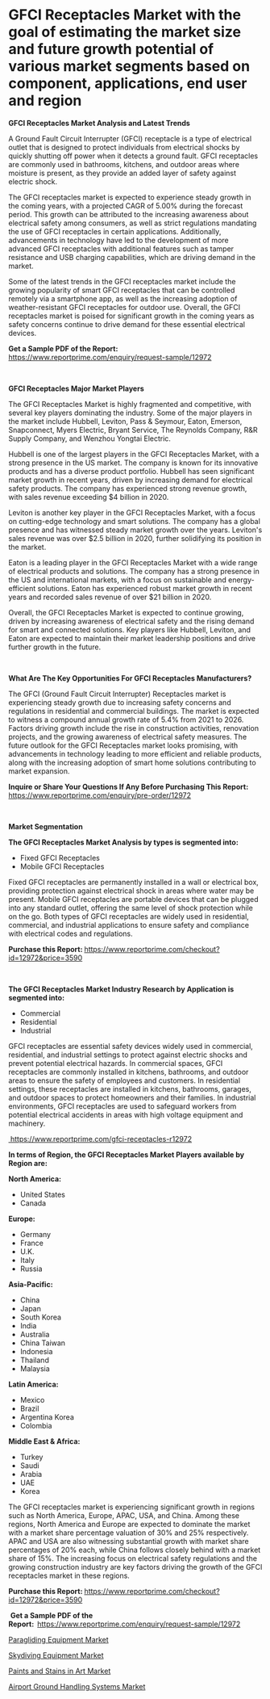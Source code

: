 <p><h1>GFCI Receptacles Market with the goal of estimating the market size and future growth potential of various market segments based on component, applications, end user and region</h1></p><p><strong>GFCI Receptacles Market Analysis and Latest Trends</strong></p>
<p><p>A Ground Fault Circuit Interrupter (GFCI) receptacle is a type of electrical outlet that is designed to protect individuals from electrical shocks by quickly shutting off power when it detects a ground fault. GFCI receptacles are commonly used in bathrooms, kitchens, and outdoor areas where moisture is present, as they provide an added layer of safety against electric shock.</p><p>The GFCI receptacles market is expected to experience steady growth in the coming years, with a projected CAGR of 5.00% during the forecast period. This growth can be attributed to the increasing awareness about electrical safety among consumers, as well as strict regulations mandating the use of GFCI receptacles in certain applications. Additionally, advancements in technology have led to the development of more advanced GFCI receptacles with additional features such as tamper resistance and USB charging capabilities, which are driving demand in the market.</p><p>Some of the latest trends in the GFCI receptacles market include the growing popularity of smart GFCI receptacles that can be controlled remotely via a smartphone app, as well as the increasing adoption of weather-resistant GFCI receptacles for outdoor use. Overall, the GFCI receptacles market is poised for significant growth in the coming years as safety concerns continue to drive demand for these essential electrical devices.</p></p>
<p><strong>Get a Sample PDF of the Report:&nbsp;</strong> <a href="https://www.reportprime.com/enquiry/request-sample/12972">https://www.reportprime.com/enquiry/request-sample/12972</a></p>
<p>&nbsp;</p>
<p><strong>GFCI Receptacles Major Market Players</strong></p>
<p><p>The GFCI Receptacles Market is highly fragmented and competitive, with several key players dominating the industry. Some of the major players in the market include Hubbell, Leviton, Pass & Seymour, Eaton, Emerson, Snapconnect, Myers Electric, Bryant Service, The Reynolds Company, R&R Supply Company, and Wenzhou Yongtai Electric.</p><p>Hubbell is one of the largest players in the GFCI Receptacles Market, with a strong presence in the US market. The company is known for its innovative products and has a diverse product portfolio. Hubbell has seen significant market growth in recent years, driven by increasing demand for electrical safety products. The company has experienced strong revenue growth, with sales revenue exceeding $4 billion in 2020.</p><p>Leviton is another key player in the GFCI Receptacles Market, with a focus on cutting-edge technology and smart solutions. The company has a global presence and has witnessed steady market growth over the years. Leviton's sales revenue was over $2.5 billion in 2020, further solidifying its position in the market.</p><p>Eaton is a leading player in the GFCI Receptacles Market with a wide range of electrical products and solutions. The company has a strong presence in the US and international markets, with a focus on sustainable and energy-efficient solutions. Eaton has experienced robust market growth in recent years and recorded sales revenue of over $21 billion in 2020.</p><p>Overall, the GFCI Receptacles Market is expected to continue growing, driven by increasing awareness of electrical safety and the rising demand for smart and connected solutions. Key players like Hubbell, Leviton, and Eaton are expected to maintain their market leadership positions and drive further growth in the future.</p></p>
<p>&nbsp;</p>
<p><strong>What Are The Key Opportunities For GFCI Receptacles Manufacturers?</strong></p>
<p><p>The GFCI (Ground Fault Circuit Interrupter) Receptacles market is experiencing steady growth due to increasing safety concerns and regulations in residential and commercial buildings. The market is expected to witness a compound annual growth rate of 5.4% from 2021 to 2026. Factors driving growth include the rise in construction activities, renovation projects, and the growing awareness of electrical safety measures. The future outlook for the GFCI Receptacles market looks promising, with advancements in technology leading to more efficient and reliable products, along with the increasing adoption of smart home solutions contributing to market expansion.</p></p>
<p><strong>Inquire or Share Your Questions If Any Before Purchasing This Report:</strong> <a href="https://www.reportprime.com/enquiry/pre-order/12972">https://www.reportprime.com/enquiry/pre-order/12972</a></p>
<p>&nbsp;</p>
<p><strong>Market Segmentation</strong></p>
<p><strong>The GFCI Receptacles Market Analysis by types is segmented into:</strong></p>
<p><ul><li>Fixed GFCI Receptacles</li><li>Mobile GFCI Receptacles</li></ul></p>
<p><p>Fixed GFCI receptacles are permanently installed in a wall or electrical box, providing protection against electrical shock in areas where water may be present. Mobile GFCI receptacles are portable devices that can be plugged into any standard outlet, offering the same level of shock protection while on the go. Both types of GFCI receptacles are widely used in residential, commercial, and industrial applications to ensure safety and compliance with electrical codes and regulations.</p></p>
<p><strong>Purchase this Report:&nbsp;</strong><a href="https://www.reportprime.com/checkout?id=12972&price=3590">https://www.reportprime.com/checkout?id=12972&price=3590</a></p>
<p>&nbsp;</p>
<p><strong>The GFCI Receptacles Market Industry Research by Application is segmented into:</strong></p>
<p><ul><li>Commercial</li><li>Residential</li><li>Industrial</li></ul></p>
<p><p>GFCI receptacles are essential safety devices widely used in commercial, residential, and industrial settings to protect against electric shocks and prevent potential electrical hazards. In commercial spaces, GFCI receptacles are commonly installed in kitchens, bathrooms, and outdoor areas to ensure the safety of employees and customers. In residential settings, these receptacles are installed in kitchens, bathrooms, garages, and outdoor spaces to protect homeowners and their families. In industrial environments, GFCI receptacles are used to safeguard workers from potential electrical accidents in areas with high voltage equipment and machinery.</p></p>
<p><a href="https://www.reportprime.com/gfci-receptacles-r12972">&nbsp;https://www.reportprime.com/gfci-receptacles-r12972</a></p>
<p><strong>In terms of Region, the GFCI Receptacles Market Players available by Region are:</strong></p>
<p>
    <p> <strong> North America: </strong>
        <ul>
            <li>United States</li>
            <li>Canada</li>
        </ul>
        </p> 
    <p> <strong> Europe: </strong>
        <ul>
            <li>Germany</li>
            <li>France</li>
            <li>U.K.</li>
            <li>Italy</li>
            <li>Russia</li>
        </ul>
        </p> 
    <p> <strong> Asia-Pacific: </strong>
        <ul>
            <li>China</li>
            <li>Japan</li>
            <li>South Korea</li>
            <li>India</li>
            <li>Australia</li>
            <li>China Taiwan</li>
            <li>Indonesia</li>
            <li>Thailand</li>
            <li>Malaysia</li>
        </ul>
        </p> 
    <p> <strong> Latin America: </strong>
        <ul>
            <li>Mexico</li>
            <li>Brazil</li>
            <li>Argentina Korea</li>
            <li>Colombia</li>
        </ul>
        </p> 
    <p> <strong> Middle East & Africa: </strong>
        <ul>
            <li>Turkey</li>
            <li>Saudi</li>
            <li>Arabia</li>
            <li>UAE</li>
            <li>Korea</li>
        </ul>
    </p>
    </p>
<p><p>The GFCI receptacles market is experiencing significant growth in regions such as North America, Europe, APAC, USA, and China. Among these regions, North America and Europe are expected to dominate the market with a market share percentage valuation of 30% and 25% respectively. APAC and USA are also witnessing substantial growth with market share percentages of 20% each, while China follows closely behind with a market share of 15%. The increasing focus on electrical safety regulations and the growing construction industry are key factors driving the growth of the GFCI receptacles market in these regions.</p></p>
<p><strong>Purchase this Report: </strong><a href="https://www.reportprime.com/checkout?id=12972&price=3590">https://www.reportprime.com/checkout?id=12972&price=3590</a></p>
<p>&nbsp;<strong>Get a Sample PDF of the Report:&nbsp;&nbsp;</strong><a href="https://www.reportprime.com/enquiry/request-sample/12972">https://www.reportprime.com/enquiry/request-sample/12972</a></p>
<p><strong></strong></p>
<p><p><a href="https://github.com/drzsklfn31/Market-Research-Report-List-1/blob/main/paragliding-equipment-market.md">Paragliding Equipment Market</a></p><p><a href="https://github.com/lairestrong/Market-Research-Report-List-1/blob/main/skydiving-equipment-market.md">Skydiving Equipment Market</a></p><p><a href="https://issuu.com/reportprime-2/docs/paints-and-stains-in-art-market-siz_6c4843af69c5a2">Paints and Stains in Art Market</a></p><p><a href="https://github.com/msLonKoss78/Market-Research-Report-List-1/blob/main/airport-ground-handling-systems-market.md">Airport Ground Handling Systems Market</a></p></p>